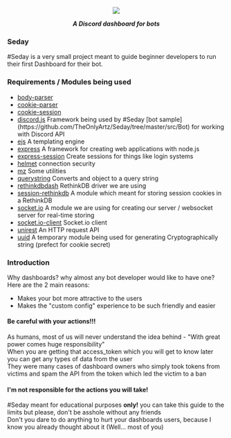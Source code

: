 <div align="center">
        <p> <img src="https://i.imgur.com/TScSeRv.png"/> </p>
        <p><i><b>A Discord dashboard for bots</b></i></p>
</div>

### Seday
#Seday is a very small project meant to guide beginner developers to run their first Dashboard for their bot.

### Requirements / Modules being used
<ul>
    <li><a href="https://www.npmjs.com/package/body-parser">body-parser</a></li>
    <li><a href="https://www.npmjs.com/package/cookie-parser">cookie-parser</a></li>
    <li><a href="https://www.npmjs.com/package/cookie-session">cookie-session</a></li>
    <li><a href="https://www.npmjs.com/package/discord.js">discord.js</a> Framework being used by #Seday [bot sample](https://github.com/TheOnlyArtz/Seday/tree/master/src/Bot) for working with Discord API</li>
    <li><a href="https://www.npmjs.com/package/ejs">ejs</a> A templating engine</li>
    <li><a href="https://www.npmjs.com/package/express">express</a> A framework for creating web applications with node.js</li>
    <li><a href="https://www.npmjs.com/package/express-session">express-session</a> Create sessions for things like login systems</li>
    <li><a href="https://www.npmjs.com/package/helmet">helmet</a> connection security</li>
    <li><a href="https://www.npmjs.com/package/mz">mz</a> Some utilities</li>
    <li><a href="https://www.npmjs.com/package/querystring">querystring</a> Converts and object to a query string</li>
    <li><a href="https://www.npmjs.com/package/rethinkdbdash">rethinkdbdash</a> RethinkDB driver we are using</li>
    <li><a href="https://www.npmjs.com/package/session-rethinkdb">session-rethinkdb</a> A module which meant for storing session cookies in a RethinkDB</li>
    <li><a href="https://www.npmjs.com/package/socket.io">socket.io</a> A module we are using for creating our server / websocket server for real-time storing</li>
    <li><a href="https://www.npmjs.com/package/socket.io-client">socket.io-client</a> Socket.io client</li>
    <li><a href="https://www.npmjs.com/package/unirest">unirest</a> An HTTP request API</li>
    <li><a href="https://www.npmjs.com/package/uuid">uuid</a> A temporary module being used for generating Cryptographically string (prefect for cookie secret)</li>
</ul>

### Introduction
Why dashboards? why almost any bot developer would like to have one?<br>
Here are the 2 main reasons:<br>
<ul>
    <li>Makes your bot more attractive to the users</li>
    <li>Makes the "custom config" experience to be such friendly and easier</li>
</ul>

#### Be careful with your actions!!!
As humans, most of us will never understand the idea behind - "With great power comes huge responsibility"<br>
When you are getting that access_token which you will get to know later you can get any types of data from the user<br>
They were many cases of dashboard owners who simply took tokens from victims and spam the API from the token which led the victim to a ban<br>
#### I'm not responsible for the actions you will take!
#Seday meant for educational purposes **only!** you can take this guide to the limits but please, don't be asshole without any friends<br>
Don't you dare to do anything to hurt your dashboards users, because I know you already thought about it (Well... most of you)